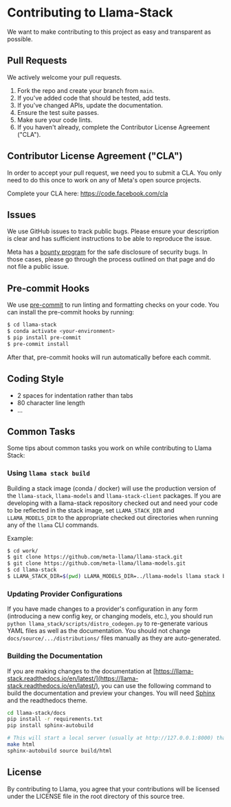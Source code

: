 # Contributing to Llama-Stack
We want to make contributing to this project as easy and transparent as
possible.

## Pull Requests
We actively welcome your pull requests.

1. Fork the repo and create your branch from `main`.
2. If you've added code that should be tested, add tests.
3. If you've changed APIs, update the documentation.
4. Ensure the test suite passes.
5. Make sure your code lints.
6. If you haven't already, complete the Contributor License Agreement ("CLA").

## Contributor License Agreement ("CLA")
In order to accept your pull request, we need you to submit a CLA. You only need
to do this once to work on any of Meta's open source projects.

Complete your CLA here: <https://code.facebook.com/cla>

## Issues
We use GitHub issues to track public bugs. Please ensure your description is
clear and has sufficient instructions to be able to reproduce the issue.

Meta has a [bounty program](http://facebook.com/whitehat/info) for the safe
disclosure of security bugs. In those cases, please go through the process
outlined on that page and do not file a public issue.


## Pre-commit Hooks

We use [pre-commit](https://pre-commit.com/) to run linting and formatting checks on your code. You can install the pre-commit hooks by running:

```bash
$ cd llama-stack
$ conda activate <your-environment>
$ pip install pre-commit
$ pre-commit install
```

After that, pre-commit hooks will run automatically before each commit.


## Coding Style
* 2 spaces for indentation rather than tabs
* 80 character line length
* ...

## Common Tasks

Some tips about common tasks you work on while contributing to Llama Stack:

### Using `llama stack build`

Building a stack image (conda / docker) will use the production version of the `llama-stack`, `llama-models` and `llama-stack-client` packages. If you are developing with a llama-stack repository checked out and need your code to be reflected in the stack image, set `LLAMA_STACK_DIR` and `LLAMA_MODELS_DIR` to the appropriate checked out directories when running any of the `llama` CLI commands.

Example:
```bash
$ cd work/
$ git clone https://github.com/meta-llama/llama-stack.git
$ git clone https://github.com/meta-llama/llama-models.git
$ cd llama-stack
$ LLAMA_STACK_DIR=$(pwd) LLAMA_MODELS_DIR=../llama-models llama stack build --template <...>
```


### Updating Provider Configurations

If you have made changes to a provider's configuration in any form (introducing a new config key, or changing models, etc.), you should run `python llama_stack/scripts/distro_codegen.py` to re-generate various YAML files as well as the documentation. You should not change `docs/source/.../distributions/` files manually as they are auto-generated.

### Building the Documentation

If you are making changes to the documentation at [https://llama-stack.readthedocs.io/en/latest/](https://llama-stack.readthedocs.io/en/latest/), you can use the following command to build the documentation and preview your changes. You will need [Sphinx](https://www.sphinx-doc.org/en/master/) and the readthedocs theme.

```bash
cd llama-stack/docs
pip install -r requirements.txt
pip install sphinx-autobuild

# This will start a local server (usually at http://127.0.0.1:8000) that automatically rebuilds and refreshes when you make changes to the documentation.
make html
sphinx-autobuild source build/html
```


## License
By contributing to Llama, you agree that your contributions will be licensed
under the LICENSE file in the root directory of this source tree.
